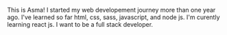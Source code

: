 This is Asma!
I started my web developement journey more than one year ago.
I've learned so far html, css, sass, javascript, and node js. I'm curently learning react js.
I want to be a full stack developer.
<!---
Asma-Abed/Asma-Abed is a ✨ special ✨ repository because its `README.md` (this file) appears on your GitHub profile.
You can click the Preview link to take a look at your changes.
--->
